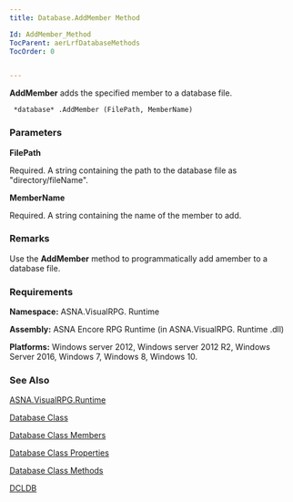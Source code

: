 ```yaml
---
title: Database.AddMember Method

Id: AddMember_Method
TocParent: aerLrfDatabaseMethods
TocOrder: 0


---
```


**AddMember** adds the specified member to a database file. 

```
 *database* .AddMember (FilePath, MemberName)
```

### Parameters

**FilePath** 

Required.  A string containing the path to the database file
                    as "directory/fileName".


**MemberName** 

Required.  A string containing the name of the member to
                    add.


### Remarks
Use the **AddMember** method to programmatically add amember to a database file. 

### Requirements
**Namespace:** ASNA.VisualRPG. Runtime 

**Assembly:** ASNA Encore RPG Runtime (in ASNA.VisualRPG. Runtime .dll) 

**Platforms:** Windows server 2012, Windows server 2012 R2, Windows Server 2016, Windows 7, Windows 8, Windows 10. 

### See Also
[ASNA.VisualRPG.Runtime](aerLrfRuntimeNamespace.html)

[Database Class](aerLrfDatabaseClass.html)

[Database Class Members](aerLrfDatabaseMembers.html)

[Database Class Properties](aerLrfDatabasePropertiesMain.html)

[Database Class Methods](aerLrfDatabaseMethods.html)

[DCLDB](DCLDB.html) 
